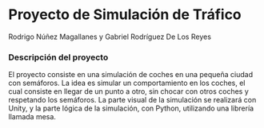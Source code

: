 # Proyecto de Simulación de Tráfico

Rodrigo Núñez Magallanes
y
Gabriel Rodríguez De Los Reyes

### Descripción del proyecto

El proyecto consiste en una simulación de coches en una pequeña ciudad con semáforos. La idea es simular un comportamiento en los coches, el cual consiste en llegar de un punto a otro, sin chocar con otros coches y respetando los semáforos. La parte visual de la simulación se realizará con Unity, y la parte lógica de la simulación, con Python, utilizando una librería llamada mesa.
